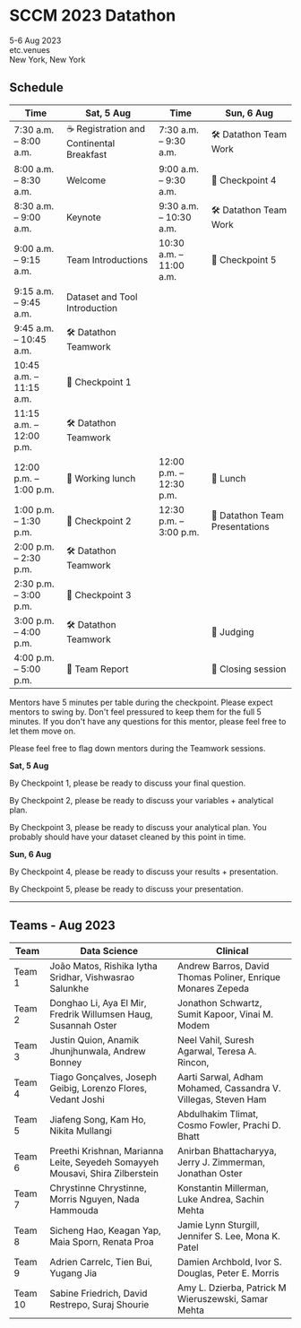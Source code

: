 # SCCM 2023 Datathon
5-6 Aug 2023 <br >
etc.venues <br >
New York, New York <br >

## Schedule


| **Time** | Sat, 5 Aug | Time | Sun, 6 Aug  |
|-------|------------------|--- |--|
|7:30 a.m. – 8:00 a.m.| ☕ Registration and Continental Breakfast| 7:30 a.m. – 9:30 a.m.| 🛠️ Datathon Team Work |
|8:00 a.m. – 8:30 a.m.	| Welcome |  9:00 a.m. – 9:30 a.m. | 🚩 Checkpoint 4
| 8:30 a.m. – 9:00 a.m.	| Keynote | 9:30 a.m. – 10:30 a.m.| 🛠️ Datathon Team Work |
| 9:00 a.m. – 9:15 a.m.	| Team Introductions | 10:30 a.m. – 11:00 a.m. | 🚩 Checkpoint 5
| 9:15 a.m. – 9:45 a.m.	| Dataset and Tool Introduction | | |
| 9:45 a.m. – 10:45 a.m. | 🛠️ Datathon Teamwork | | |
| 10:45 a.m. – 11:15 a.m.  | 🚩 Checkpoint 1 | | |
| 11:15 a.m. – 12:00 p.m. | 🛠️ Datathon Teamwork | | |
| 12:00 p.m. – 1:00 p.m.| 🍕 Working lunch |  12:00 p.m. – 12:30 p.m. | 🍕 Lunch |
| 1:00 p.m. – 1:30 p.m.	| 🚩 Checkpoint 2  | 12:30 p.m. – 3:00 p.m. | 🎤 Datathon Team Presentations |
| 2:00 p.m. – 2:30 p.m.| 🛠️ Datathon Teamwork |  | |
| 2:30 p.m. – 3:00 p.m. | 🚩 Checkpoint 3| | |
| 3:00 p.m. – 4:00 p.m.| 🛠️ Datathon Teamwork  | | 📝 Judging
| 4:00 p.m. – 5:00 p.m. | 📝 Team Report | | 👋 Closing session


Mentors have 5 minutes per table during the checkpoint. Please expect mentors to swing by. Don't feel pressured to keep them for the full 5 minutes. If you don't have any questions for this mentor, please feel free to let them move on.

Please feel free to flag down mentors during the Teamwork sessions.

**Sat, 5 Aug**

By Checkpoint 1, please be ready to discuss your final question.

By Checkpoint 2, please be ready to discuss your variables + analytical plan.

By Checkpoint 3, please be ready to discuss your analytical plan. You probably should have your dataset cleaned by this point in time.


**Sun, 6 Aug**

By Checkpoint 4, please be ready to discuss your results + presentation.

By Checkpoint 5, please be ready to discuss your presentation.

---

## Teams - Aug 2023

| Team | Data Science | Clinical |
| --- | --- | --- |
 | Team 1 |  João Matos, Rishika Iytha Sridhar, Vishwasrao Salunkhe |  Andrew Barros, David Thomas Poliner, Enrique Monares Zepeda |
 | Team 2 |  Donghao Li, Aya El Mir, Fredrik Willumsen Haug, Susannah Oster |  Jonathon Schwartz, Sumit Kapoor, Vinai M. Modem |
 | Team 3 |  Justin Quion, Anamik Jhunjhunwala, Andrew Bonney |  Neel Vahil, Suresh Agarwal, Teresa A. Rincon,  |
 | Team 4 |  Tiago Gonçalves, Joseph Geibig, Lorenzo Flores, Vedant Joshi |  Aarti Sarwal, Adham Mohamed, Cassandra V. Villegas, Steven Ham |
 | Team 5 |  Jiafeng Song, Kam Ho, Nikita Mullangi |  Abdulhakim Tlimat, Cosmo Fowler, Prachi D. Bhatt |
 | Team 6 |  Preethi Krishnan, Marianna Leite, Seyedeh Somayyeh Mousavi, Shira Zilberstein |  Anirban Bhattacharyya, Jerry J. Zimmerman, Jonathan Oster |
 | Team 7 |  Chrystinne Chrystinne, Morris Nguyen, Nada Hammouda |  Konstantin Millerman, Luke Andrea, Sachin Mehta |
 | Team 8 |  Sicheng Hao, Keagan Yap, Maia Sporn, Renata Proa |  Jamie Lynn Sturgill, Jennifer S. Lee, Mona K. Patel |
 | Team 9 |  Adrien Carrelc, Tien Bui, Yugang Jia |  Damien Archbold, Ivor S. Douglas, Peter E. Morris |
 | Team 10 |  Sabine Friedrich, David Restrepo, Suraj Shourie |  Amy L. Dzierba, Patrick M Wieruszewski, Samar Mehta |


<!-- ## Hi there 👋 -->

<!--

**Here are some ideas to get you started:**

🙋‍♀️ A short introduction - what is your organization all about?
🌈 Contribution guidelines - how can the community get involved?
👩‍💻 Useful resources - where can the community find your docs? Is there anything else the community should know?
🍿 Fun facts - what does your team eat for breakfast?
🧙 Remember, you can do mighty things with the power of [Markdown](https://docs.github.com/github/writing-on-github/getting-started-with-writing-and-formatting-on-github/basic-writing-and-formatting-syntax)
-->


